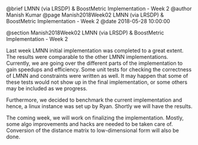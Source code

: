 @brief LMNN (via LRSDP) & BoostMetric Implementation - Week 2
@author Manish Kumar
@page Manish2018Week02 LMNN (via LRSDP) & BoostMetric Implementation - Week 2
@date 2018-05-28 10:00:00

@section Manish2018Week02 LMNN (via LRSDP) & BoostMetric Implementation - Week 2

Last week LMNN initial implementation was completed to a great extent. The results were comparable to the other LMNN implementations. Currently, we are going over the different parts of the implementation to gain speedups and efficiency. Some unit tests for checking the correctness of LMNN and constraints were written as well. It may happen that some of these tests would not show up in the final implementation, or some others may be included as we progress.

Furthermore, we decided to benchmark the current implementation and hence, a linux instance was set up by Ryan. Shortly we will have the results.

The coming week, we will work on finalizing the implementation. Mostly, some algo improvements and hacks are needed to be taken care of. Conversion of the distance matrix to low-dimensional form will also be done.